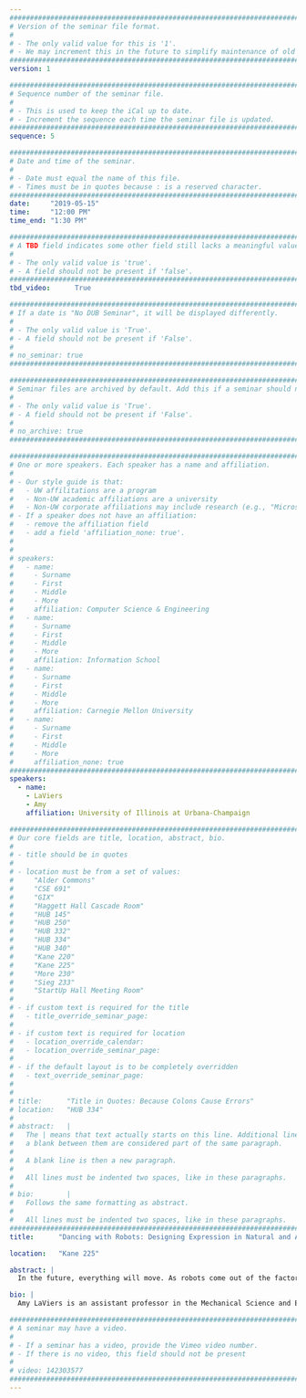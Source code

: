 ```yaml
---
################################################################################
# Version of the seminar file format.
#
# - The only valid value for this is '1'.
# - We may increment this in the future to simplify maintenance of old seminars.
################################################################################
version: 1

################################################################################
# Sequence number of the seminar file.
#
# - This is used to keep the iCal up to date.
# - Increment the sequence each time the seminar file is updated.
################################################################################
sequence: 5

################################################################################
# Date and time of the seminar.
#
# - Date must equal the name of this file.
# - Times must be in quotes because : is a reserved character.
################################################################################
date:     "2019-05-15"
time:     "12:00 PM"
time_end: "1:30 PM"

################################################################################
# A TBD field indicates some other field still lacks a meaningful value.
#
# - The only valid value is 'true'.
# - A field should not be present if 'false'.
################################################################################
tbd_video:      True

################################################################################
# If a date is "No DUB Seminar", it will be displayed differently.
#
# - The only valid value is 'True'.
# - A field should not be present if 'False'.
#
# no_seminar: true
################################################################################

################################################################################
# Seminar files are archived by default. Add this if a seminar should not be.
#
# - The only valid value is 'True'.
# - A field should not be present if 'False'.
#
# no_archive: true
################################################################################

################################################################################
# One or more speakers. Each speaker has a name and affiliation.
#
# - Our style guide is that:
#   - UW affilitations are a program
#   - Non-UW academic affiliations are a university
#   - Non-UW corporate affiliations may include research (e.g., "Microsoft Research")
# - If a speaker does not have an affiliation:
#   - remove the affiliation field
#   - add a field 'affiliation_none: true'.
#
#
# speakers:
#   - name: 
#     - Surname
#     - First
#     - Middle
#     - More
#     affiliation: Computer Science & Engineering 
#   - name: 
#     - Surname
#     - First
#     - Middle
#     - More
#     affiliation: Information School 
#   - name: 
#     - Surname
#     - First
#     - Middle
#     - More
#     affiliation: Carnegie Mellon University 
#   - name:
#     - Surname
#     - First
#     - Middle
#     - More
#     affiliation_none: true
################################################################################
speakers:
  - name: 
    - LaViers
    - Amy
    affiliation: University of Illinois at Urbana-Champaign

################################################################################
# Our core fields are title, location, abstract, bio.
#
# - title should be in quotes
#
# - location must be from a set of values:
#     "Alder Commons"
#     "CSE 691"
#     "GIX"
#     "Haggett Hall Cascade Room"
#     "HUB 145"
#     "HUB 250"
#     "HUB 332"
#     "HUB 334"
#     "HUB 340"
#     "Kane 220"
#     "Kane 225"
#     "More 230"
#     "Sieg 233"
#     "StartUp Hall Meeting Room"
#
# - if custom text is required for the title
#   - title_override_seminar_page:
#
# - if custom text is required for location
#   - location_override_calendar:
#   - location_override_seminar_page:
#
# - if the default layout is to be completely overridden
#   - text_override_seminar_page:
#
#
# title:      "Title in Quotes: Because Colons Cause Errors"
# location:   "HUB 334"
#
# abstract:   |
#   The | means that text actually starts on this line. Additional lines without
#   a blank between them are considered part of the same paragraph.
#
#   A blank line is then a new paragraph.
#
#   All lines must be indented two spaces, like in these paragraphs.
#
# bio:        |
#   Follows the same formatting as abstract.
#
#   All lines must be indented two spaces, like in these paragraphs.
################################################################################
title:      "Dancing with Robots: Designing Expression in Natural and Artificial Systems"

location:   "Kane 225"

abstract: |
  In the future, everything will move. As robots come out of the factory and into human-facing contexts, how will this movement change the way human-built environments feel? Will these changes make occupants feel like standing a busy street corner or sitting by a babbling brook? The Robotics, Automation, and Dance (RAD) Lab uses the theater, and live dance performance, as a place to begin to answer these questions about the effects of non-verbal motion on the human psyche. This talk will discuss activities in the performing arts and the design of robotic systems, particularly the motion of these systems. This work highlights how broadening the palette of available robotic motion may facilitate the design of spaces of the future. Critically, the talk will discuss the interrelationship between function and expression in movement, as explicated in the Laban/Bartenieff Movement System, which highlights the role of context in how humans make meaning from motion. As motivation, the talk will pull from applications including collaborative manufacturing robots, expressive bomb-defusal robots, office building energy monitors, and care-giving robots that help the elderly age-in-place. This talk is meant to provoke questions that will be further explored in a workshop on Thursday and presented in a more satisfying academic frame, offering some answers, in Friday’s Robotics Colloquium. 

bio: |
  Amy LaViers is an assistant professor in the Mechanical Science and Engineering Department at the University of Illinois at Urbana-Champaign (UIUC) and director of the Robotics, Automation, and Dance (RAD) Lab. She is a recipient of a 2015 DARPA Young Faculty Award (YFA) and 2017 Director’s Fellowship. Her teaching has been recognized on UIUC’s list of Teachers Ranked as Excellent by Their Students, with Outstanding distinction. Her choreography has been presented at the Merce Cunningham Dance Studio and in the DANCE NOW Joe’s Pub Festival at The Public Theater in New York City. She is a co-founder of two startup companies: AE Machines, Inc, an automation software company that won Product Design of the Year at the 4th Revolution Awards in Chicago and was a finalist for Robot of the Year at Station F in Paris, and caali, LLC, an embodied media company. She completed a two-year Certification in Movement Analysis (CMA) in 2016 at the Laban/Bartenieff Institute of Movement Studies (LIMS). Prior to UIUC she held a position as an assistant professor in systems and information engineering at the University of Virginia. She completed her Ph.D. in electrical and computer engineering at Georgia Tech with a dissertation that included a live performance exploring stylized motion. Her research began in her undergraduate thesis at Princeton University where she earned a certificate in dance and a degree in mechanical and aerospace engineering.

################################################################################
# A seminar may have a video.
#
# - If a seminar has a video, provide the Vimeo video number.
# - If there is no video, this field should not be present
#
# video: 142303577
################################################################################
---
```

